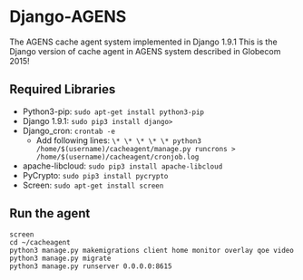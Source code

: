 # Django-AGENS
The AGENS cache agent system implemented in Django 1.9.1
This is the Django version of cache agent in AGENS system described in Globecom 2015!

## Required Libraries
* Python3-pip: `sudo apt-get install python3-pip`
* Django 1.9.1: `sudo pip3 install django>`
* Django\_cron: `crontab -e`
  * Add following lines: `\* \* \* \* \* python3 /home/$(username)/cacheagent/manage.py runcrons > /home/$(username)/cacheagent/cronjob.log`
* apache-libcloud: `sudo pip3 install apache-libcloud`
* PyCrypto: `sudo pip3 install pycrypto`
* Screen: `sudo apt-get install screen`

## Run the agent
```
screen
cd ~/cacheagent
python3 manage.py makemigrations client home monitor overlay qoe video
python3 manage.py migrate
python3 manage.py runserver 0.0.0.0:8615
```
